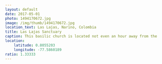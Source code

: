 ```yaml
---
layout: default
date: 2017-05-01
photo: 1494170672.jpg
image: /img/thumb/1494170672.jpg
location_text: Las Lajas, Narino, Colombia
title: Las Lajas Sanctuary
caption: This basilic church is located not even an hour away from the border with Ecuador in southern Colombia. It looks impressive with the river passing by. Quick note, it has been constructed in 1949! Pretty new for a church!
location:
    latitude: 0.8055203
    longitude: -77.5860189
ratio: 1.33333
---
```

